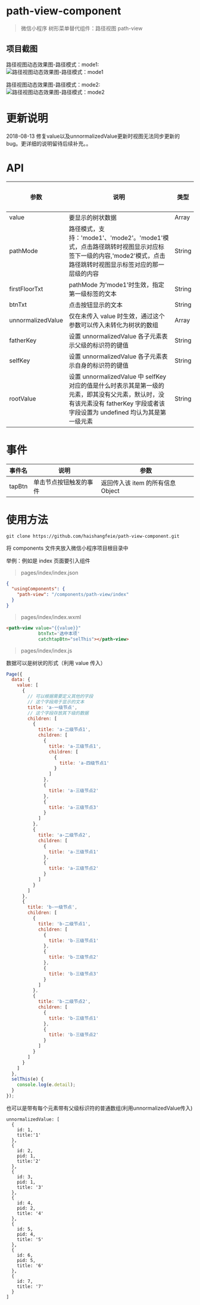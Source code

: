 # path-view-component

> 微信小程序 树形菜单替代组件：路径视图 path-view

## 项目截图

路径视图动态效果图-路径模式：mode1:
![路径视图动态效果图-路径模式：mode1](https://github.com/haishangfeie/path-view-component/blob/master/static/1.gif?raw=true)

路径视图动态效果图-路径模式：mode2:
![路径视图动态效果图-路径模式：mode2](https://github.com/haishangfeie/path-view-component/blob/master/static/2.gif?raw=true)

# 更新说明
2018-08-13 修复value以及unnormalizedValue更新时视图无法同步更新的bug。更详细的说明留待后续补充。。

# API

| 参数              | 说明                                                                                                                                                                                                                                                         | 类型   | 可选值 | 默认值    |
| ----------------- | ------------------------------------------------------------------------------------------------------------------------------------------------------------------------------------------------------------------------------------------------------------ | ------ | ------ | --------- |
| value             | 要显示的树状数据                                                                                                                                                                                                                                             | Array  | Y      | []        |
| pathMode          | 路径模式，支持：'mode1'、'mode2'。'mode1'模式，点击路径跳转时视图显示对应标签下一级的内容,'mode2'模式，点击路径跳转时视图显示标签对应的那一层级的内容                                                                                                        | String | Y      | mode1     |
| firstFloorTxt     | pathMode 为'mode1'时生效，指定第一级标签的文本                                                                                                                                                                                                              | String | Y      | 第一级    |
| btnTxt            | 点击按钮显示的文本                                                                                                                                                                                                                                           | String | Y      | 选择      |
| unnormalizedValue | 仅在未传入 value 时生效，通过这个参数可以传入未转化为树状的数组                                                                                                                                                                                              | Array  | Y      | []        |
| fatherKey         | 设置 unnormalizedValue 各子元素表示父级的标识符的键值                                                                                                                                                                                                        | String | Y      | pid       |
| selfKey           | 设置 unnormalizedValue 各子元素表示自身的标识符的键值                                                                                                                                                                                                        | String | Y      | id        |
| rootValue         | 设置 unnormalizedValue 中 selfKey 对应的值是什么时表示其是第一级的元素，即其没有父元素，默认时，没有该元素没有 fatherKey 字段或者该字段设置为 undefined 均认为其是第一级元素 | String | Y      | null |

# 事件

| 事件名 | 说明                   | 参数                              |
| ------ | ---------------------- | --------------------------------- |
| tapBtn | 单击节点按钮触发的事件 | 返回传入该 item 的所有信息 Object |

# 使用方法

```
git clone https://github.com/haishangfeie/path-view-component.git
```

将 components 文件夹放入微信小程序项目根目录中

举例：例如是 index 页面要引入组件

> pages/index/index.json

```json
{
  "usingComponents": {
    "path-view": "/components/path-view/index"
  }
}
```

> pages/index/index.wxml

```html
<path-view value="{{value}}"
            btnTxt='选中本项'
            catchtapBtn="selThis"></path-view>
```

> pages/index/index.js

数据可以是树状的形式（利用 value 传入）

```js
Page({
  data: {
    value: [
      {
        // 可以根据需要定义其他的字段
        // 这个字段用于显示的文本
        title: 'a-一级节点',
        // 这个字段存放其下级的数据
        children: [
          {
            title: 'a-二级节点1',
            children: [
              {
                title: 'a-三级节点1',
                children: [
                  {
                    title: 'a-四级节点1'
                  }
                ]
              },
              {
                title: 'a-三级节点2'
              },
              {
                title: 'a-三级节点3'
              }
            ]
          },
          {
            title: 'a-二级节点2',
            children: [
              {
                title: 'a-三级节点1'
              },
              {
                title: 'a-三级节点2'
              }
            ]
          }
        ]
      },
      {
        title: 'b-一级节点',
        children: [
          {
            title: 'b-二级节点1',
            children: [
              {
                title: 'b-三级节点1'
              },
              {
                title: 'b-三级节点2'
              },
              {
                title: 'b-三级节点3'
              }
            ]
          },
          {
            title: 'b-二级节点2',
            children: [
              {
                title: 'b-三级节点1'
              },
              {
                title: 'b-三级节点2'
              }
            ]
          }
        ]
      }
    ]
  },
  selThis(e) {
    console.log(e.detail);
  }
});
```

也可以是带有每个元素带有父级标识符的普通数组(利用unnormalizedValue传入)

```
unnormalizedValue: [
  {
    id: 1,
    title:'1'
  },
  {
    id: 2,
    pid: 1,
    title:'2'
  },
  {
    id: 3,
    pid: 1,
    title: '3'
  },
  {
    id: 4,
    pid: 2,
    title: '4'
  },
  {
    id: 5,
    pid: 4,
    title: '5'
  },
  {
    id: 6,
    pid: 5,
    title: '6'
  },
  {
    id: 7,
    title: '7'
  }
]
```
